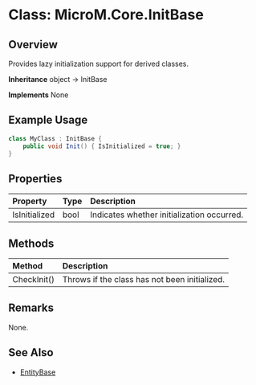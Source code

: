 # Class: MicroM.Core.InitBase
## Overview
Provides lazy initialization support for derived classes.

**Inheritance**
object -> InitBase

**Implements**
None

## Example Usage
```csharp
class MyClass : InitBase {
    public void Init() { IsInitialized = true; }
}
```
## Properties
| Property | Type | Description |
|:------------|:-------------|:-------------|
| IsInitialized | bool | Indicates whether initialization occurred. |

## Methods
| Method | Description |
|:------------|:-------------|
| CheckInit() | Throws if the class has not been initialized. |

## Remarks
None.

## See Also
- [EntityBase](../EntityBase/index.md)
